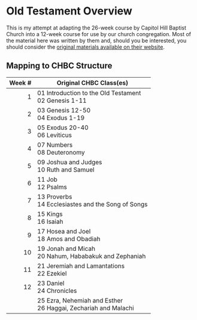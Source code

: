 # Old Testament Overview

This is my attempt at adapting the 26-week course by Capitol Hill Baptist Church into a 12-week course for use by our 
church congregation. Most of the material here was written by them and, should you be interested, you should 
consider the [original materials available on their website](http://www.capitolhillbaptist.org/resources/core-seminars/series/old-testament-overview/). 


## Mapping to CHBC Structure

| Week # | Original CHBC Class(es) |
|-------:|-------------------------|
| 1 | 01 Introduction to the Old Testament <br> 02 Genesis 1-11 |
| 2 | 03 Genesis 12-50 <br> 04 Exodus 1-19 |
| 3 | 05 Exodus 20-40 <br> 06 Leviticus |
| 4 | 07 Numbers <br> 08 Deuteronomy |
| 5 | 09 Joshua and Judges <br> 10 Ruth and Samuel |
| 6 | 11 Job <br> 12 Psalms |
| 7 | 13 Proverbs <br> 14 Ecclesiastes and the Song of Songs |
| 8 | 15 Kings <br> 16 Isaiah |
| 9 | 17 Hosea and Joel <br> 18 Amos and Obadiah |
| 10 | 19 Jonah and Micah <br> 20 Nahum, Hababakuk and Zephaniah |
| 11 | 21 Jeremiah and Lamantations <br> 22 Ezekiel |
| 12 | 23 Daniel <br> 24 Chronicles |
| | 25 Ezra, Nehemiah and Esther <br> 26 Haggai, Zechariah and Malachi | 